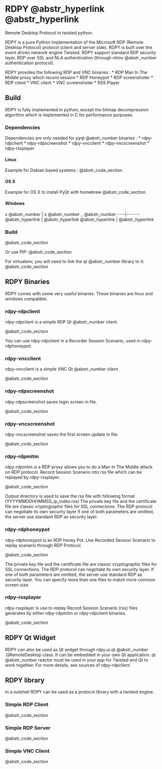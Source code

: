 # RDPY @abstr_hyperlink @abstr_hyperlink 

Remote Desktop Protocol in twisted python.

RDPY is a pure Python implementation of the Microsoft RDP (Remote Desktop Protocol) protocol (client and server side). RDPY is built over the event driven network engine Twisted. RDPY support standard RDP security layer, RDP over SSL and NLA authentication (through ntlmv @abstr_number authentication protocol).

RDPY provides the following RDP and VNC binaries : * RDP Man In The Middle proxy which record session * RDP Honeypot * RDP screenshoter * RDP client * VNC client * VNC screenshoter * RSS Player

## Build

RDPY is fully implemented in python, except the bitmap decompression algorithm which is implemented in C for performance purposes.

### Dependencies

Dependencies are only needed for pyqt @abstr_number binaries : * rdpy-rdpclient * rdpy-rdpscreenshot * rdpy-vncclient * rdpy-vncscreenshot * rdpy-rssplayer

#### Linux

Example for Debian based systems : @abstr_code_section 

#### OS X

Example for OS X to install PyQt with homebrew @abstr_code_section 

#### Windows

x @abstr_number | x @abstr_number _ @abstr_number \----|------- @abstr_hyperlink | @abstr_hyperlink @abstr_hyperlink | @abstr_hyperlink 

### Build

@abstr_code_section 

Or use PIP: @abstr_code_section 

For virtualenv, you will need to link the qt @abstr_number library to it: @abstr_code_section 

## RDPY Binaries

RDPY comes with some very useful binaries. These binaries are linux and windows compatible.

### rdpy-rdpclient

rdpy-rdpclient is a simple RDP Qt @abstr_number client.

@abstr_code_section 

You can use rdpy-rdpclient in a Recorder Session Scenario, used in rdpy-rdphoneypot.

### rdpy-vncclient

rdpy-vncclient is a simple VNC Qt @abstr_number client .

@abstr_code_section 

### rdpy-rdpscreenshot

rdpy-rdpscreenshot saves login screen in file.

@abstr_code_section 

### rdpy-vncscreenshot

rdpy-vncscreenshot saves the first screen update in file.

@abstr_code_section 

### rdpy-rdpmitm

rdpy-rdpmitm is a RDP proxy allows you to do a Man In The Middle attack on RDP protocol. Record Session Scenario into rss file which can be replayed by rdpy-rssplayer.

@abstr_code_section 

Output directory is used to save the rss file with following format (YYYYMMDDHHMMSS_ip_index.rss) The private key file and the certificate file are classic cryptographic files for SSL connections. The RDP protocol can negotiate its own security layer If one of both parameters are omitted, the server use standard RDP as security layer.

### rdpy-rdphoneypot

rdpy-rdphoneypot is an RDP honey Pot. Use Recorded Session Scenario to replay scenario through RDP Protocol.

@abstr_code_section 

The private key file and the certificate file are classic cryptographic files for SSL connections. The RDP protocol can negotiate its own security layer. If one of both parameters are omitted, the server use standard RDP as security layer. You can specify more than one files to match more common screen size.

### rdpy-rssplayer

rdpy-rssplayer is use to replay Record Session Scenario (rss) files generates by either rdpy-rdpmitm or rdpy-rdpclient binaries.

@abstr_code_section 

## RDPY Qt Widget

RDPY can also be used as Qt widget through rdpy.ui.qt @abstr_number .QRemoteDesktop class. It can be embedded in your own Qt application. qt @abstr_number reactor must be used in your app for Twisted and Qt to work together. For more details, see sources of rdpy-rdpclient.

## RDPY library

In a nutshell RDPY can be used as a protocol library with a twisted engine.

### Simple RDP Client

@abstr_code_section 

### Simple RDP Server

@abstr_code_section 

### Simple VNC Client

@abstr_code_section 
